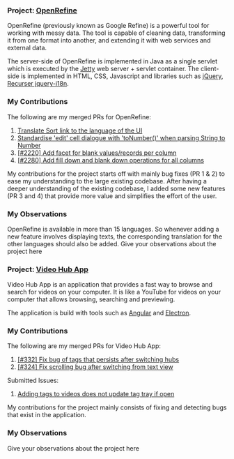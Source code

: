 ### Project: [OpenRefine](http://openrefine.org)

OpenRefine (previously known as Google Refine) is a powerful tool for working with messy data. The tool is capable of cleaning data, transforming it from one format into another, and extending it with web services and external data.

The server-side of OpenRefine is implemented in Java as a single servlet which is executed by the [Jetty](http://jetty.codehaus.org/jetty/) web server + servlet container. The client-side is implemented in HTML, CSS, Javascript and libraries such as [jQuery](http://jquery.com/), [Recurser jquery-i18n](https://github.com/recurser/jquery-i18n).

### My Contributions

The following are my merged PRs for OpenRefine:
1. [Translate Sort link to the language of the UI](https://github.com/OpenRefine/OpenRefine/pull/2275)
2. [Standardise 'edit' cell dialogue with 'toNumber()' when parsing String to Number](https://github.com/OpenRefine/OpenRefine/pull/2274)
3. [[#2220] Add facet for blank values/records per column](https://github.com/OpenRefine/OpenRefine/pull/2297)
4. [[#2280] Add fill down and blank down operations for all columns](https://github.com/OpenRefine/OpenRefine/pull/2296)

My contributions for the project starts off with mainly bug fixes (PR 1 & 2) to ease my understanding to the large existing codebase. After having a deeper understanding of the existing codebase, I added some new features (PR 3 and 4) that provide more value and simplifies the effort of the user.

### My Observations

OpenRefine is available in more than 15 languages. So whenever adding a new feature involves displaying texts, the corresponding translation for the other languages should also be added. 
Give your observations about the project here

### Project: [Video Hub App](https://videohubapp.com)

Video Hub App is an application that provides a fast way to browse and search for videos on your computer. It is like a YouTube for videos on your computer that allows browsing, searching and previewing. 

The application is build with tools such as [Angular](https://github.com/angular/angular) and [Electron](https://github.com/electron/electron).

### My Contributions

The following are my merged PRs for Video Hub App:
1. [[#332] Fix bug of tags that persists after switching hubs](https://github.com/whyboris/Video-Hub-App/pull/334)
2. [[#324] Fix scrolling bug after switching from text view](https://github.com/whyboris/Video-Hub-App/pull/329)

Submitted Issues:
1. [Adding tags to videos does not update tag tray if open](https://github.com/whyboris/Video-Hub-App/issues/336)

My contributions for the project mainly consists of fixing and detecting bugs that exist in the application.

### My Observations

Give your observations about the project here
